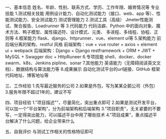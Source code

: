 一、基本信息
姓名、年龄、性别、联系方式、学历、工作年限、婚育情况等
专业技能
1.测试相关技能
用例设计能力、自动化测试能力（接口、web、app 等）、性能测试能力、安全测试能力
测试管理能力
2.测试工具（高级）
Jmeter性能测试、聚合报告、Loadrunner 等
3.代码能力
代码洁癖、Python 中的面向对象、魔术方法、鸭子模型、属性描述符、设计模式、元类、
多进程、多线程、协程、正则等
4.框架能力
flask、django、httprunner、vue、element ui等
5.架构能力
前后端分离的架构、restful 风格
前端架构：vue + vue router + axios + element ui + webpack
后端架构：Django + Django restframework + ORM + JWT + MySQL + Swagger doc + HttpRuneer
6.专项技能
shell、docker、docker swarm、k8s、Jenkins pipline、sonar
7.其他能力
英语能力（无障碍阅读英文文档）、数据结构与算法能力等
8.成果展示
自动化测试平台的url链接、GitHub 框架代码地址、博客地址等

三、工作经验
1.先写最近服务的公司
2.如果是外包，写为某某企鹅公司（外包）
3.服务年限不超过1年的，建议不写


四、项目经验
1."项目描述"”，尽量简化，突出重点即可
2.如果是测试开发平台，可以加一个”平台架构”，分为前端架构和后端架构
3."项目职责”，无关紧要的不要写，一定得突出能力，可以描述平台中用了哪些技术
4."项目成果”，重点描述平台解决了什么问题，给企业带来什么

五、自我评价
与测试工作相关的性格特征即可